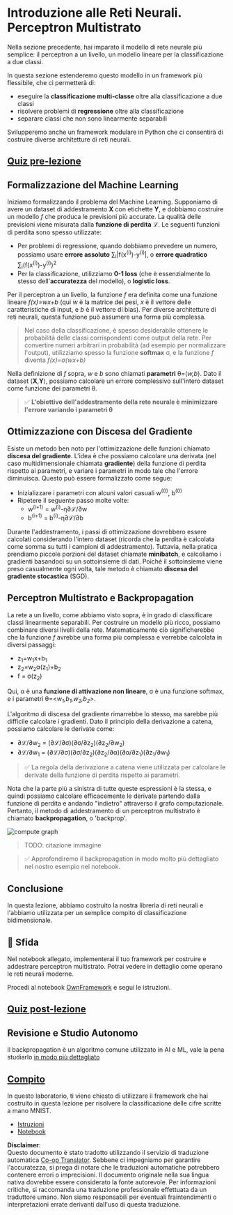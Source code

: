 <!--
CO_OP_TRANSLATOR_METADATA:
{
  "original_hash": "186bf7eeab776b36f557357ea56d4751",
  "translation_date": "2025-08-26T07:08:38+00:00",
  "source_file": "lessons/3-NeuralNetworks/04-OwnFramework/README.md",
  "language_code": "it"
}
-->
# Introduzione alle Reti Neurali. Perceptron Multistrato

Nella sezione precedente, hai imparato il modello di rete neurale più semplice: il perceptron a un livello, un modello lineare per la classificazione a due classi.

In questa sezione estenderemo questo modello in un framework più flessibile, che ci permetterà di:

* eseguire la **classificazione multi-classe** oltre alla classificazione a due classi
* risolvere problemi di **regressione** oltre alla classificazione
* separare classi che non sono linearmente separabili

Svilupperemo anche un framework modulare in Python che ci consentirà di costruire diverse architetture di reti neurali.

## [Quiz pre-lezione](https://ff-quizzes.netlify.app/en/ai/quiz/7)

## Formalizzazione del Machine Learning

Iniziamo formalizzando il problema del Machine Learning. Supponiamo di avere un dataset di addestramento **X** con etichette **Y**, e dobbiamo costruire un modello *f* che produca le previsioni più accurate. La qualità delle previsioni viene misurata dalla **funzione di perdita** ℒ. Le seguenti funzioni di perdita sono spesso utilizzate:

* Per problemi di regressione, quando dobbiamo prevedere un numero, possiamo usare **errore assoluto** ∑<sub>i</sub>|f(x<sup>(i)</sup>)-y<sup>(i)</sup>|, o **errore quadratico** ∑<sub>i</sub>(f(x<sup>(i)</sup>)-y<sup>(i)</sup>)<sup>2</sup>
* Per la classificazione, utilizziamo **0-1 loss** (che è essenzialmente lo stesso dell'**accuratezza** del modello), o **logistic loss**.

Per il perceptron a un livello, la funzione *f* era definita come una funzione lineare *f(x)=wx+b* (qui *w* è la matrice dei pesi, *x* è il vettore delle caratteristiche di input, e *b* è il vettore di bias). Per diverse architetture di reti neurali, questa funzione può assumere una forma più complessa.

> Nel caso della classificazione, è spesso desiderabile ottenere le probabilità delle classi corrispondenti come output della rete. Per convertire numeri arbitrari in probabilità (ad esempio per normalizzare l'output), utilizziamo spesso la funzione **softmax** σ, e la funzione *f* diventa *f(x)=σ(wx+b)*

Nella definizione di *f* sopra, *w* e *b* sono chiamati **parametri** θ=⟨*w,b*⟩. Dato il dataset ⟨**X**,**Y**⟩, possiamo calcolare un errore complessivo sull'intero dataset come funzione dei parametri θ.

> ✅ **L'obiettivo dell'addestramento della rete neurale è minimizzare l'errore variando i parametri θ**

## Ottimizzazione con Discesa del Gradiente

Esiste un metodo ben noto per l'ottimizzazione delle funzioni chiamato **discesa del gradiente**. L'idea è che possiamo calcolare una derivata (nel caso multidimensionale chiamata **gradiente**) della funzione di perdita rispetto ai parametri, e variare i parametri in modo tale che l'errore diminuisca. Questo può essere formalizzato come segue:

* Inizializzare i parametri con alcuni valori casuali w<sup>(0)</sup>, b<sup>(0)</sup>
* Ripetere il seguente passo molte volte:
    - w<sup>(i+1)</sup> = w<sup>(i)</sup>-η∂ℒ/∂w
    - b<sup>(i+1)</sup> = b<sup>(i)</sup>-η∂ℒ/∂b

Durante l'addestramento, i passi di ottimizzazione dovrebbero essere calcolati considerando l'intero dataset (ricorda che la perdita è calcolata come somma su tutti i campioni di addestramento). Tuttavia, nella pratica prendiamo piccole porzioni del dataset chiamate **minibatch**, e calcoliamo i gradienti basandoci su un sottoinsieme di dati. Poiché il sottoinsieme viene preso casualmente ogni volta, tale metodo è chiamato **discesa del gradiente stocastica** (SGD).

## Perceptron Multistrato e Backpropagation

La rete a un livello, come abbiamo visto sopra, è in grado di classificare classi linearmente separabili. Per costruire un modello più ricco, possiamo combinare diversi livelli della rete. Matematicamente ciò significherebbe che la funzione *f* avrebbe una forma più complessa e verrebbe calcolata in diversi passaggi:
* z<sub>1</sub>=w<sub>1</sub>x+b<sub>1</sub>
* z<sub>2</sub>=w<sub>2</sub>α(z<sub>1</sub>)+b<sub>2</sub>
* f = σ(z<sub>2</sub>)

Qui, α è una **funzione di attivazione non lineare**, σ è una funzione softmax, e i parametri θ=<*w<sub>1</sub>,b<sub>1</sub>,w<sub>2</sub>,b<sub>2</sub>*>.

L'algoritmo di discesa del gradiente rimarrebbe lo stesso, ma sarebbe più difficile calcolare i gradienti. Dato il principio della derivazione a catena, possiamo calcolare le derivate come:

* ∂ℒ/∂w<sub>2</sub> = (∂ℒ/∂σ)(∂σ/∂z<sub>2</sub>)(∂z<sub>2</sub>/∂w<sub>2</sub>)
* ∂ℒ/∂w<sub>1</sub> = (∂ℒ/∂σ)(∂σ/∂z<sub>2</sub>)(∂z<sub>2</sub>/∂α)(∂α/∂z<sub>1</sub>)(∂z<sub>1</sub>/∂w<sub>1</sub>)

> ✅ La regola della derivazione a catena viene utilizzata per calcolare le derivate della funzione di perdita rispetto ai parametri.

Nota che la parte più a sinistra di tutte queste espressioni è la stessa, e quindi possiamo calcolare efficacemente le derivate partendo dalla funzione di perdita e andando "indietro" attraverso il grafo computazionale. Pertanto, il metodo di addestramento di un perceptron multistrato è chiamato **backpropagation**, o 'backprop'.

<img alt="compute graph" src="images/ComputeGraphGrad.png"/>

> TODO: citazione immagine

> ✅ Approfondiremo il backpropagation in modo molto più dettagliato nel nostro esempio nel notebook.  

## Conclusione

In questa lezione, abbiamo costruito la nostra libreria di reti neurali e l'abbiamo utilizzata per un semplice compito di classificazione bidimensionale.

## 🚀 Sfida

Nel notebook allegato, implementerai il tuo framework per costruire e addestrare perceptron multistrato. Potrai vedere in dettaglio come operano le reti neurali moderne.

Procedi al notebook [OwnFramework](../../../../../lessons/3-NeuralNetworks/04-OwnFramework/OwnFramework.ipynb) e segui le istruzioni.

## [Quiz post-lezione](https://ff-quizzes.netlify.app/en/ai/quiz/8)

## Revisione e Studio Autonomo

Il backpropagation è un algoritmo comune utilizzato in AI e ML, vale la pena studiarlo [in modo più dettagliato](https://wikipedia.org/wiki/Backpropagation)

## [Compito](lab/README.md)

In questo laboratorio, ti viene chiesto di utilizzare il framework che hai costruito in questa lezione per risolvere la classificazione delle cifre scritte a mano MNIST.

* [Istruzioni](lab/README.md)
* [Notebook](../../../../../lessons/3-NeuralNetworks/04-OwnFramework/lab/MyFW_MNIST.ipynb)

**Disclaimer**:  
Questo documento è stato tradotto utilizzando il servizio di traduzione automatica [Co-op Translator](https://github.com/Azure/co-op-translator). Sebbene ci impegniamo per garantire l'accuratezza, si prega di notare che le traduzioni automatiche potrebbero contenere errori o imprecisioni. Il documento originale nella sua lingua nativa dovrebbe essere considerato la fonte autorevole. Per informazioni critiche, si raccomanda una traduzione professionale effettuata da un traduttore umano. Non siamo responsabili per eventuali fraintendimenti o interpretazioni errate derivanti dall'uso di questa traduzione.